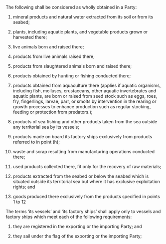 The following shall be considered as wholly obtained in a Party:

1. mineral products and natural water extracted from its soil or from its seabed;

2. plants, including aquatic plants, and vegetable products grown or harvested there;

3. live animals born and raised there;

4. products from live animals raised there;

5. products from slaughtered animals born and raised there;

6. products obtained by hunting or fishing conducted there;

7. products obtained from aquaculture there (applies if aquatic organisms, including fish, molluscs, crustaceans, other aquatic invertebrates and aquatic plants, are born or raised from seed stock such as eggs, roes, fry,
fingerlings, larvae, parr, or smolts by intervention in the rearing or growth processes to enhance production such as regular stocking, feeding or protection from predators.);

8. products of sea fishing and other products taken from the sea outside any territorial sea by its vessels;

9. products made on board its factory ships exclusively from products referred to in point (h);

10. waste and scrap resulting from manufacturing operations conducted there;

11. used products collected there, fit only for the recovery of raw materials;

12. products extracted from the seabed or below the seabed which is situated outside its territorial sea but where it has exclusive exploitation rights; and

13. goods produced there exclusively from the products specified in points 1 to 12

The terms ‘its vessels’ and ‘its factory ships’ shall apply only to vessels and factory ships which meet each of the following requirements:

1. they are registered in the exporting or the importing Party; and

2. they sail under the flag of the exporting or the importing Party;
